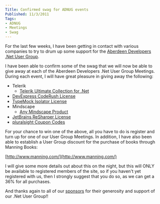 ```yaml
---
Title: Confirmed swag for ADNUG events
Published: 11/3/2011
Tags:
- ADNUG
- Meetings
- Swag
---
```


For the last few weeks, I have been getting in contact with various companies to try to drum up some support for the [Aberdeen Developers .Net User Group](http://www.aberdeendevelopers.co.uk/).

I have been able to confirm some of the swag that we will now be able to give away at each of the Aberdeen Developers .Net User Group Meetings.  During each event, I will have great pleasure in giving away the following:

- Telerik
  - [Telerik Ultimate Collection for .Net](http://www.telerik.com/purchase.aspx)
- [DevExpress CodeRush License](http://www.devexpress.com/Products/Visual_Studio_Add-in/Coding_Assistance/)
- [TypeMock Isolator License](http://www.typemock.com/typemock-isolator-product3)
- Mindscape
  - [Any Mindscape Product](http://www.mindscapehq.com/products)
- [JetBrains ReSharper License](http://www.jetbrains.com/resharper/)
- [pluralsight Coupon Codes](http://www.pluralsight-training.net/microsoft/)

For your chance to win one of the above, all you have to do is register and turn up for one of our User Group Meetings.
In addition, I have also been able to establish a User Group discount for the purchase of books through Manning Books:

[http://www.manning.com/](http://www.manning.com/)

I will give some more details out about this on the night, but this will ONLY be available to registered members of the site, so if you haven't yet registered with us, then I strongly suggest that you do so, as we can get a 36% for all purchases.

And thanks again to all of our [sponsors](http://www.aberdeendevelopers.co.uk/sponsors/) for their generosity and support of our .Net User Group!!
